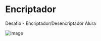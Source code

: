# Encriptador
Desafio - Encriptador/Desencriptador Alura

![image](https://user-images.githubusercontent.com/77711816/210099086-bad36608-e3f3-47af-87f7-6f148ed02c74.png)
